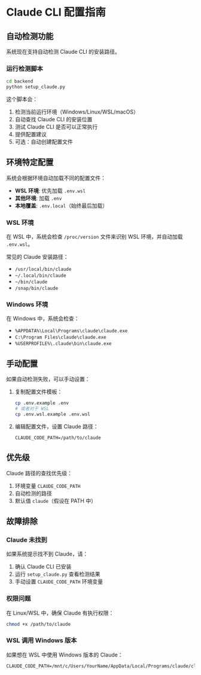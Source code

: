 # Claude CLI 配置指南

## 自动检测功能

系统现在支持自动检测 Claude CLI 的安装路径。

### 运行检测脚本

```bash
cd backend
python setup_claude.py
```

这个脚本会：
1. 检测当前运行环境（Windows/Linux/WSL/macOS）
2. 自动查找 Claude CLI 的安装位置
3. 测试 Claude CLI 是否可以正常执行
4. 提供配置建议
5. 可选：自动创建配置文件

## 环境特定配置

系统会根据环境自动加载不同的配置文件：

- **WSL 环境**: 优先加载 `.env.wsl`
- **其他环境**: 加载 `.env`
- **本地覆盖**: `.env.local`（始终最后加载）

### WSL 环境

在 WSL 中，系统会检查 `/proc/version` 文件来识别 WSL 环境，并自动加载 `.env.wsl`。

常见的 Claude 安装路径：
- `/usr/local/bin/claude`
- `~/.local/bin/claude`
- `~/bin/claude`
- `/snap/bin/claude`

### Windows 环境

在 Windows 中，系统会检查：
- `%APPDATA%\Local\Programs\claude\claude.exe`
- `C:\Program Files\claude\claude.exe`
- `%USERPROFILE%\.claude\bin\claude.exe`

## 手动配置

如果自动检测失败，可以手动设置：

1. 复制配置文件模板：
   ```bash
   cp .env.example .env
   # 或者对于 WSL
   cp .env.wsl.example .env.wsl
   ```

2. 编辑配置文件，设置 Claude 路径：
   ```
   CLAUDE_CODE_PATH=/path/to/claude
   ```

## 优先级

Claude 路径的查找优先级：
1. 环境变量 `CLAUDE_CODE_PATH`
2. 自动检测的路径
3. 默认值 `claude`（假设在 PATH 中）

## 故障排除

### Claude 未找到

如果系统提示找不到 Claude，请：

1. 确认 Claude CLI 已安装
2. 运行 `setup_claude.py` 查看检测结果
3. 手动设置 `CLAUDE_CODE_PATH` 环境变量

### 权限问题

在 Linux/WSL 中，确保 Claude 有执行权限：
```bash
chmod +x /path/to/claude
```

### WSL 调用 Windows 版本

如果想在 WSL 中使用 Windows 版本的 Claude：
```
CLAUDE_CODE_PATH=/mnt/c/Users/YourName/AppData/Local/Programs/claude/claude.exe
```